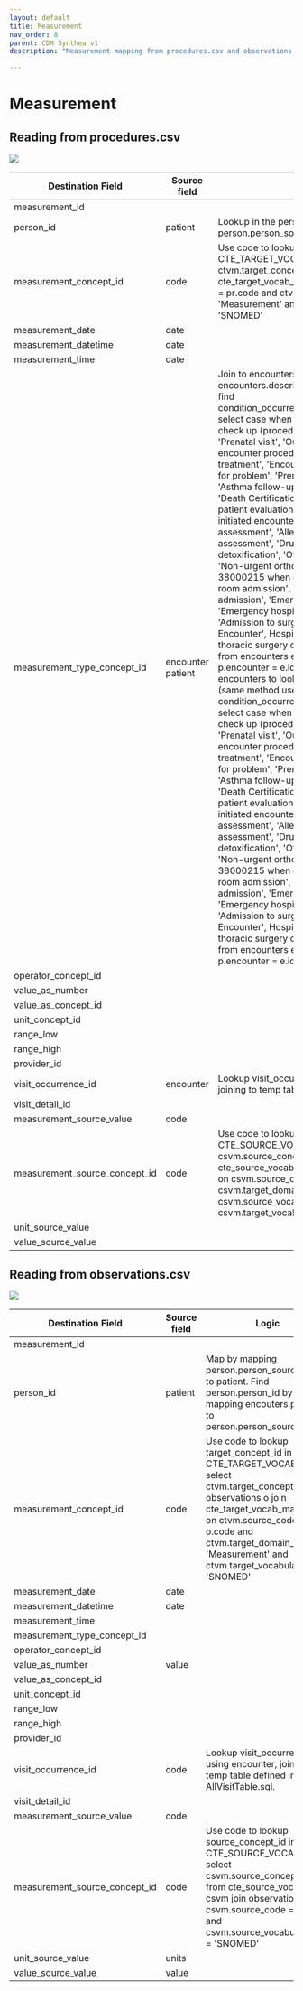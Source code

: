```yaml
---
layout: default
title: Measurement
nav_order: 8
parent: CDM Synthea v1
description: "Measurement mapping from procedures.csv and observations.csv"

---
```


# Measurement

## Reading from procedures.csv

![](syntheaETL_files/image6.png)

| Destination Field | Source field | Logic | Comment field |
| --- | --- | --- | --- |
| measurement_id |  |  |  |
| person_id | patient | Lookup in the person table: map by mapping person.person_source_value to patient. |  |
| measurement_concept_id | code | Use code to lookup target_concept_id in CTE_TARGET_VOCAB_MAP:    select ctvm.target_concept_id    from procedures pr     join cte_target_vocab_map ctvm       on ctvm.source_code              = pr.code     and ctvm.target_domain_id       = 'Measurement'     and ctvm.target_vocabulary_id = 'SNOMED' |  |
| measurement_date | date |  |  |
| measurement_datetime | date |  |  |
| measurement_time | date |  |  |
| measurement_type_concept_id | encounter  patient | Join to encounters to lookup encounters.description (same method used to find condition_occurrence.condition_type_concept_id):    select case             when e.description in (  'Encounter for check up (procedure)',  'Encounter for symptom',  'Prenatal visit',  'Outpatient procedure',  'Patient encounter procedure',  'Consultation for treatment',  'Encounter for 'check-up'',  'Encounter for problem',  'Prenatal initial visit',  'Postnatal visit',  'Asthma follow-up',  'Drug addiction therapy',  'Death Certification',  'Domiciliary or rest home patient evaluation and management',  'Patient-initiated encounter',  'Allergic disorder initial assessment',  'Allergic disorder follow-up assessment',  'Drug rehabilitation and detoxification',  'Office Visit',  'Encounter Inpatient',  'Non-urgent orthopedic admission'  )            then 38000215              when e.description in (  'Emergency room admission',  'Obstetric emergency hospital admission',  'Emergency Room Admission',  'Emergency hospital admission for asthma',  'Admission to surgical department',  'Emergency Encounter',  Hospital admission',  'Admission to thoracic surgery department'  )            then 38000183    from     encounters e    join procedures p      on p.encounter = e.id    and p.patient      = e.patient  Join to encounters to lookup encounters.description (same method used to find condition_occurrence.condition_type_concept_id):    select case             when e.description in (  'Encounter for check up (procedure)',  'Encounter for symptom',  'Prenatal visit',  'Outpatient procedure',  'Patient encounter procedure',  'Consultation for treatment',  'Encounter for 'check-up'',  'Encounter for problem',  'Prenatal initial visit',  'Postnatal visit',  'Asthma follow-up',  'Drug addiction therapy',  'Death Certification',  'Domiciliary or rest home patient evaluation and management',  'Patient-initiated encounter',  'Allergic disorder initial assessment',  'Allergic disorder follow-up assessment',  'Drug rehabilitation and detoxification',  'Office Visit',  'Encounter Inpatient',  'Non-urgent orthopedic admission'  )            then 38000215              when e.description in (  'Emergency room admission',  'Obstetric emergency hospital admission',  'Emergency Room Admission',  'Emergency hospital admission for asthma',  'Admission to surgical department',  'Emergency Encounter',  Hospital admission',  'Admission to thoracic surgery department'  )            then 38000183    from     encounters e    join procedures p      on p.encounter = e.id    and p.patient      = e.patient |  |
| operator_concept_id |  |  |  |
| value_as_number |  |  |  |
| value_as_concept_id |  |  |  |
| unit_concept_id |  |  |  |
| range_low |  |  |  |
| range_high |  |  |  |
| provider_id |  |  |  |
| visit_occurrence_id | encounter | Lookup visit_occurrence_id using encounter, joining to temp table defined in AllVisitTable.sql. |  |
| visit_detail_id |  |  |  |
| measurement_source_value | code |  |  |
| measurement_source_concept_id | code | Use code to lookup source_concept_id in CTE_SOURCE_VOCAB_MAP:     select csvm.source_concept_id     from cte_source_vocab_map csvm      join procedures pr        on csvm.source_code                 = pr.code      and csvm.target_domain_id          = 'Measurement'       and csvm.source_vocabulary_id  = 'SNOMED'      and csvm.target_vocabulary_id    = 'SNOMED' |  |
| unit_source_value |  |  |  |
| value_source_value |  |  |  |

## Reading from observations.csv

![](syntheaETL_files/image7.png)

| Destination Field | Source field | Logic | Comment field |
| --- | --- | --- | --- |
| measurement_id |  |  |  |
| person_id | patient | Map by mapping person.person_source_value to patient.  Find person.person_id by mapping encouters.patient to person.person_source_value. |  |
| measurement_concept_id | code | Use code to lookup target_concept_id in CTE_TARGET_VOCAB_MAP:    select ctvm.target_concept_id    from observations o     join cte_target_vocab_map ctvm       on ctvm.source_code              = o.code     and ctvm.target_domain_id       = 'Measurement'     and ctvm.target_vocabulary_id = 'SNOMED' |  |
| measurement_date | date |  |  |
| measurement_datetime | date |  |  |
| measurement_time |  |  |  |
| measurement_type_concept_id |  |  |  |
| operator_concept_id |  |  |  |
| value_as_number | value |  |  |
| value_as_concept_id |  |  |  |
| unit_concept_id |  |  |  |
| range_low |  |  |  |
| range_high |  |  |  |
| provider_id |  |  |  |
| visit_occurrence_id | code | Lookup visit_occurrence_id using encounter, joining to temp table defined in AllVisitTable.sql. |  |
| visit_detail_id |  |  |  |
| measurement_source_value | code |  |  |
| measurement_source_concept_id | code | Use code to lookup source_concept_id in CTE_SOURCE_VOCAB_MAP:     select csvm.source_concept_id     from cte_source_vocab_map csvm      join observations o        on csvm.source_code                 = o.code      and csvm.source_vocabulary_id  = 'SNOMED' |  |
| unit_source_value | units |  |  |
| value_source_value | value |  |  |
